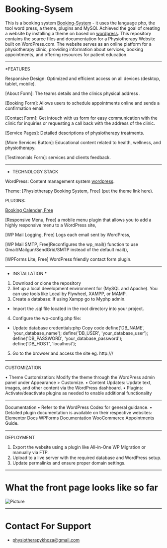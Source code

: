 # Booking-Sysem

  This is a booking system [Booking-System](https://github.com/Naomikh/Booking-System) - it uses the language php, the tool word press, a theme, plugins and MySQl. Achieved the goal of creating a website by installing a theme on based on [wordpress](https://wordpress.com/).
  This repository contains the source files and documentation for a Physiotherapy Website built on WordPress.com. The website serves as an online platform for a physiotherapy clinic, providing information about services, booking appointments, and offering resources for patient education.
******************************************************************************************
   *FEATURES
 
   Responsive Design: Optimized and efficient access on all devices (desktop, tablet, mobile).

   [About Form]: The teams details and the clinics physical address .

   [Booking Form]: Allows users to schedule appointments online and sends a confirmation email.

   [Contact Form]: Get intouch with us form for easy communication with the clinic for inquiries or requesting a call back with    the address of the clinic.

   [Service Pages]: Detailed descriptions of physiotherapy treatments.

   [More Services Button]: Educational content related to health, wellness, and physiotherapy.

   [Testimonials Form]: services and clients feedback.

******************************************************************************************
* TECHNOLOGY STACK

WordPress: Content management system [wordpress](https://wordpress.com/).

Theme: [Physiotherapy Booking System, Free] (put the theme link here).

PLUGINS:

[Booking Calender, Free](https://wpbookingcalendar.com/)

[Responsive Menu, Free] a mobile menu plugin that allows you to add a highly responsive menu to a WordPress site,

[WP Mail Logging, Free] Logs each email sent by WordPress, 

[WP Mail SMTP, Free]Reconfigures the wp_mail() function to use Gmail/Mailgun/SendGrid/SMTP instead of the default mail(),

[WPForms Lite, Free] WordPress friendly contact form plugin.

***************************************************************************************
* INSTALLATION *

1.	Download or clone the repository
2.  Set up a local development environment for (MySQL and Apache). You can use tools like Local by Flywheel, XAMPP, or MAMP.
3.	Create a database:  If using Xampp go to Myphp admin.
*	Import the .sql file located in the root directory into your project.
4.	Configure the wp-config.php file:
*	Update database credentials:php Copy code
        define('DB_NAME', 'your_database_name');
        define('DB_USER', 'your_database_user');
        define('DB_PASSWORD', 'your_database_password');
        define('DB_HOST', 'localhost');    
  5.	Go to the browser and access the site eg. http://<hostname>/<sitename>
      


***************************************************************************************
CUSTOMIZATION

•	Theme Customization: Modify the theme through the WordPress admin panel under Appearance > Customize.
•	Content Updates: Update text, images, and other content via the WordPress dashboard.
•	Plugins: Activate/deactivate plugins as needed to enable additional functionality

***************************************************************************************

Documentation
•	Refer to the WordPress Codex for general guidance.
•	Detailed plugin documentation is available on their respective websites:
    	Elementor Docs
    	WPForms Documentation
    	WooCommerce Appointments Guide.

***************************************************************************************

DEPLOYMENT

1.	Export the website using a plugin like All-in-One WP Migration or manually via FTP.
2.	Upload to a live server with the required database and WordPress setup.
3.	Update permalinks and ensure proper domain settings.

***************************************************************************************

# What the front page looks like so far

![Picture](https://github.com/Naomikh/Booking-System/tree/main/Pictures/mainForm.png "Booking-System front page")
 
***************************************************************************************

# Contact For Support
* physiotherapykhoza@gmail.com